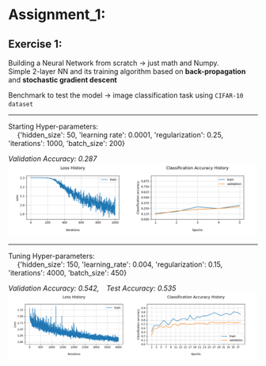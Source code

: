 
# Assignment_1:

## Exercise 1:
Building a Neural Network from scratch → just math and Numpy.\
Simple 2-layer NN and its training algorithm based on **back-propagation** and **stochastic gradient descent**

Benchmark to test the model → image classification task using `CIFAR-10 dataset`

-----------------------------------
Starting Hyper-parameters: \
&emsp; {'hidden_size': 50, 'learning rate': 0.0001, 'regularization': 0.25, 'iterations': 1000, 'batch_size': 200}

*Validation Accuracy: 0.287*
![ex1_basic](https://github.com/LM1997610/AdavancedML/blob/main/Assignment_1/images/ex1_basic.png)

-----------------------------------
Tuning Hyper-parameters: \
&emsp; {'hidden_size': 150, 'learning_rate': 0.004, 'regularization': 0.15, 'iterations': 4000, 'batch_size': 450}

*Validation Accuracy: 0.542, &ensp; Test Accuracy:  0.535*
![ex1_tuned](https://github.com/LM1997610/AdavancedML/blob/main/Assignment_1/images/ex1_tuned.png)
